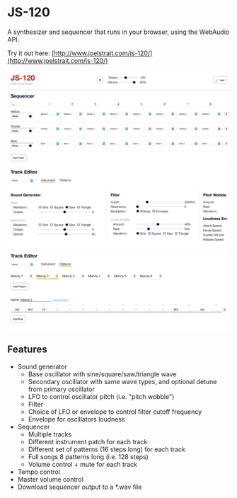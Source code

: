 # JS-120

A synthesizer and sequencer that runs in your browser, using the WebAudio API.

Try it out here: [http://www.joelstrait.com/js-120/](http://www.joelstrait.com/js-120/)

![JS-120 Sequencer](js-120-sequencer.png)
![JS-120 Instrument Editor](js-120-instrument-editor.png)
![JS-120 Pattern Editor](js-120-pattern-editor.png)

## Features

* Sound generator
  * Base oscillator with sine/square/saw/triangle wave
  * Secondary oscillator with same wave types, and optional detune from primary oscillator
  * LFO to control oscillator pitch (i.e. "pitch wobble")
  * Filter
  * Choice of LFO or envelope to control filter cutoff frequency
  * Envelope for oscillators loudness
* Sequencer
  * Multiple tracks
  * Different instrument patch for each track
  * Different set of patterns (16 steps long) for each track
  * Full songs 8 patterns long (i.e. 128 steps)
  * Volume control + mute for each track
* Tempo control
* Master volume control
* Download sequencer output to a *.wav file
